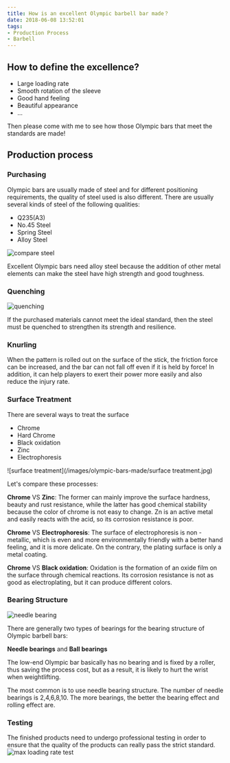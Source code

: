 ```yaml
---
title: How is an excellent Olympic barbell bar made？
date: 2018-06-08 13:52:01
tags:
- Production Process
- Barbell
---
```

## How to define the excellence?
* Large loading rate
* Smooth rotation of the sleeve
* Good hand feeling
* Beautiful appearance
* ...

Then please come with me to see how those Olympic bars that meet the standards are made!

## Production process
### Purchasing
Olympic bars are usually made of steel and for different positioning requirements, the quality of steel used is also different. There are usually several kinds of steel of the following qualities:

* Q235(A3)
* No.45 Steel
* Spring Steel
* Alloy Steel

![compare steel](/images/olympic-bars-made/compare-steel.png)

Excellent Olympic bars need alloy steel because the addition of other metal elements can make the steel have high strength and good toughness.

### Quenching
![quenching](/images/olympic-bars-made/quenching.jpeg)

If the purchased materials cannot meet the ideal standard, then the steel must be quenched to strengthen its strength and resilience.

### Knurling
When the pattern is rolled out on the surface of the stick, the friction force can be increased, and the bar can not fall off even if it is held by force! In addition, it can help players to exert their power more easily and also reduce the injury rate.

### Surface Treatment
There are several ways to treat the surface

* Chrome
* Hard Chrome
* Black oxidation
* Zinc
* Electrophoresis

![surface treatment](/images/olympic-bars-made/surface treatment.jpg)

Let's compare these processes:

**Chrome** VS **Zinc**: The former can mainly improve the surface hardness, beauty and rust resistance, while the latter has good chemical stability because the color of chrome is not easy to change. Zn is an active metal and easily reacts with the acid, so its corrosion resistance is poor.

**Chrome** VS **Electrophoresis**: The surface of electrophoresis is non - metallic, which is even and more environmentally friendly with a better hand feeling, and it is more delicate. On the contrary, the plating surface is only a metal coating.

**Chrome** VS **Black oxidation**: Oxidation is the formation of an oxide film on the surface through chemical reactions. Its corrosion resistance is not as good as electroplating, but it can produce different colors.

### Bearing Structure
![needle bearing](/images/olympic-bars-made/needle-bearing.png)

There are generally two types of bearings for the bearing structure of Olympic barbell bars:

**Needle bearings** and **Ball bearings**

The low-end Olympic bar basically has no bearing and is fixed by a roller, thus saving the process cost, but as a result, it is likely to hurt the wrist when weightlifting.

The most common is to use needle bearing structure. The number of needle bearings is 2,4,6,8,10. The more bearings, the better the bearing effect and rolling effect are.

### Testing

The finished products need to undergo professional testing in order to ensure that the quality of the products can really pass the strict standard.
![max loading rate test](/images/olympic-bars-made/testing-max-loading.jpg)
